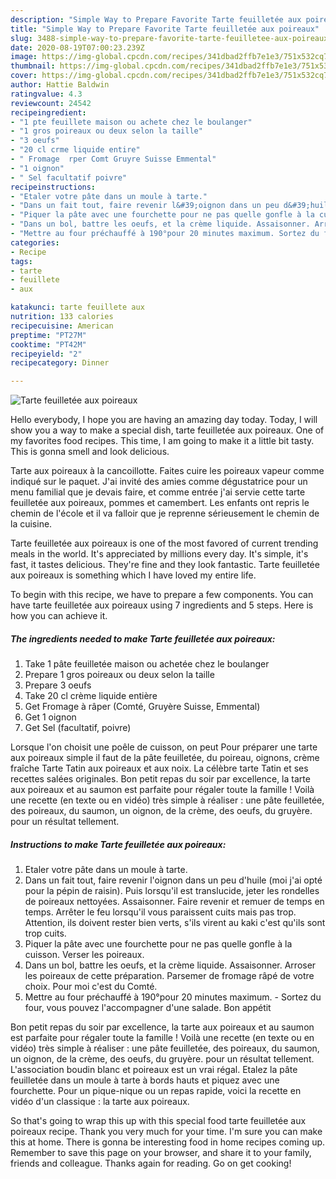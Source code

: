 ```yaml
---
description: "Simple Way to Prepare Favorite Tarte feuilletée aux poireaux"
title: "Simple Way to Prepare Favorite Tarte feuilletée aux poireaux"
slug: 3488-simple-way-to-prepare-favorite-tarte-feuilletee-aux-poireaux
date: 2020-08-19T07:00:23.239Z
image: https://img-global.cpcdn.com/recipes/341dbad2ffb7e1e3/751x532cq70/tarte-feuilletee-aux-poireaux-photo-principale-de-la-recette.jpg
thumbnail: https://img-global.cpcdn.com/recipes/341dbad2ffb7e1e3/751x532cq70/tarte-feuilletee-aux-poireaux-photo-principale-de-la-recette.jpg
cover: https://img-global.cpcdn.com/recipes/341dbad2ffb7e1e3/751x532cq70/tarte-feuilletee-aux-poireaux-photo-principale-de-la-recette.jpg
author: Hattie Baldwin
ratingvalue: 4.3
reviewcount: 24542
recipeingredient:
- "1 pte feuillete maison ou achete chez le boulanger"
- "1 gros poireaux ou deux selon la taille"
- "3 oeufs"
- "20 cl crme liquide entire"
- " Fromage  rper Comt Gruyre Suisse Emmental"
- "1 oignon"
- " Sel facultatif poivre"
recipeinstructions:
- "Etaler votre pâte dans un moule à tarte."
- "Dans un fait tout, faire revenir l&#39;oignon dans un peu d&#39;huile (moi j&#39;ai opté pour la pépin de raisin). Puis lorsqu&#39;il est translucide, jeter les rondelles de poireaux nettoyées. Assaisonner. Faire revenir et remuer de temps en temps. Arrêter le feu lorsqu&#39;il vous paraissent cuits mais pas trop. Attention, ils doivent rester bien verts, s&#39;ils virent au kaki c&#39;est qu&#39;ils sont trop cuits."
- "Piquer la pâte avec une fourchette pour ne pas quelle gonfle à la cuisson. Verser les poireaux."
- "Dans un bol, battre les oeufs, et la crème liquide. Assaisonner. Arroser les poireaux de cette préparation. Parsemer de fromage râpé de votre choix. Pour moi c&#39;est du Comté."
- "Mettre au four préchauffé à 190°pour 20 minutes maximum. Sortez du four, vous pouvez l&#39;accompagner d&#39;une salade. Bon appétit"
categories:
- Recipe
tags:
- tarte
- feuillete
- aux

katakunci: tarte feuillete aux 
nutrition: 133 calories
recipecuisine: American
preptime: "PT27M"
cooktime: "PT42M"
recipeyield: "2"
recipecategory: Dinner

---
```



![Tarte feuilletée aux poireaux](https://img-global.cpcdn.com/recipes/341dbad2ffb7e1e3/751x532cq70/tarte-feuilletee-aux-poireaux-photo-principale-de-la-recette.jpg)

Hello everybody, I hope you are having an amazing day today. Today, I will show you a way to make a special dish, tarte feuilletée aux poireaux. One of my favorites food recipes. This time, I am going to make it a little bit tasty. This is gonna smell and look delicious.

Tarte aux poireaux à la cancoillotte. Faites cuire les poireaux vapeur comme indiqué sur le paquet. J&#39;ai invité des amies comme dégustatrice pour un menu familial que je devais faire, et comme entrée j&#39;ai servie cette tarte feuilletée aux poireaux, pommes et camembert. Les enfants ont repris le chemin de l&#39;école et il va falloir que je reprenne sérieusement le chemin de la cuisine.

Tarte feuilletée aux poireaux is one of the most favored of current trending meals in the world. It's appreciated by millions every day. It's simple, it's fast, it tastes delicious. They're fine and they look fantastic. Tarte feuilletée aux poireaux is something which I have loved my entire life.


To begin with this recipe, we have to prepare a few components. You can have tarte feuilletée aux poireaux using 7 ingredients and 5 steps. Here is how you can achieve it.

<!--inarticleads1-->

##### The ingredients needed to make Tarte feuilletée aux poireaux:

1. Take 1 pâte feuilletée maison ou achetée chez le boulanger
1. Prepare 1 gros poireaux ou deux selon la taille
1. Prepare 3 oeufs
1. Take 20 cl crème liquide entière
1. Get  Fromage à râper (Comté, Gruyère Suisse, Emmental)
1. Get 1 oignon
1. Get  Sel (facultatif, poivre)


Lorsque l&#39;on choisit une poêle de cuisson, on peut Pour préparer une tarte aux poireaux simple il faut de la pâte feuilletée, du poireau, oignons, crème fraîche Tarte Tatin aux poireaux et aux noix. La célèbre tarte Tatin et ses recettes salées originales. Bon petit repas du soir par excellence, la tarte aux poireaux et au saumon est parfaite pour régaler toute la famille ! Voilà une recette (en texte ou en vidéo) très simple à réaliser : une pâte feuilletée, des poireaux, du saumon, un oignon, de la crème, des oeufs, du gruyère. pour un résultat tellement. 

<!--inarticleads2-->

##### Instructions to make Tarte feuilletée aux poireaux:

1. Etaler votre pâte dans un moule à tarte.
1. Dans un fait tout, faire revenir l&#39;oignon dans un peu d&#39;huile (moi j&#39;ai opté pour la pépin de raisin). Puis lorsqu&#39;il est translucide, jeter les rondelles de poireaux nettoyées. Assaisonner. Faire revenir et remuer de temps en temps. Arrêter le feu lorsqu&#39;il vous paraissent cuits mais pas trop. Attention, ils doivent rester bien verts, s&#39;ils virent au kaki c&#39;est qu&#39;ils sont trop cuits.
1. Piquer la pâte avec une fourchette pour ne pas quelle gonfle à la cuisson. Verser les poireaux.
1. Dans un bol, battre les oeufs, et la crème liquide. Assaisonner. Arroser les poireaux de cette préparation. Parsemer de fromage râpé de votre choix. Pour moi c&#39;est du Comté.
1. Mettre au four préchauffé à 190°pour 20 minutes maximum. - Sortez du four, vous pouvez l&#39;accompagner d&#39;une salade. Bon appétit


Bon petit repas du soir par excellence, la tarte aux poireaux et au saumon est parfaite pour régaler toute la famille ! Voilà une recette (en texte ou en vidéo) très simple à réaliser : une pâte feuilletée, des poireaux, du saumon, un oignon, de la crème, des oeufs, du gruyère. pour un résultat tellement. L&#39;association boudin blanc et poireaux est un vrai régal. Etalez la pâte feuilletée dans un moule à tarte à bords hauts et piquez avec une fourchette. Pour un pique-nique ou un repas rapide, voici la recette en vidéo d&#39;un classique : la tarte aux poireaux. 

So that's going to wrap this up with this special food tarte feuilletée aux poireaux recipe. Thank you very much for your time. I'm sure you can make this at home. There is gonna be interesting food in home recipes coming up. Remember to save this page on your browser, and share it to your family, friends and colleague. Thanks again for reading. Go on get cooking!
